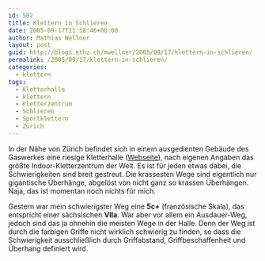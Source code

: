 ```yaml
---
id: 502
title: Klettern in Schlieren
date: 2005-09-17T11:58:46+00:00
author: Mathias Wellner
layout: post
guid: http://blogs.ethz.ch/mwellner/2005/09/17/klettern-in-schlieren/
permalink: /2005/09/17/klettern-in-schlieren/
categories:
  - klettern
tags:
  - Kletterhalle
  - klettern
  - Kletterzentrum
  - Schlieren
  - Sportklettern
  - Zürich
---
```

In der Nähe von Zürich befindet sich in einem ausgedienten Gebäude des Gaswerkes eine riesige Kletterhalle ([Webseite](http://www.kletterzentrum.com)), nach eigenen Angaben das größte Indoor-Kletterzentrum der Welt. Es ist für jeden etwas dabei, die Schwierigkeiten sind breit gestreut. Die krassesten Wege sind eigentlich nur gigantische Überhänge, abgelöst von nicht ganz so krassen Überhängen. Naja, das ist momentan noch nichts für mich.

Gestern war mein schwierigster Weg eine **5c+** (französische Skala), das entspricht einer sächsischen **VIIa**. War aber vor allem ein Ausdauer-Weg, jedoch sind das ja ohnehin die meisten Wege in der Halle. Denn der Weg ist durch die farbigen Griffe nicht wirklich schwierig zu finden, so dass die Schwierigkeit ausschließlich durch Griffabstand, Griffbeschaffenheit und Überhang definiert wird.
